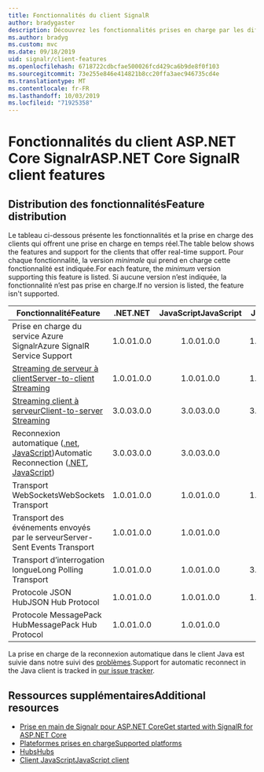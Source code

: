 ```yaml
---
title: Fonctionnalités du client SignalR
author: bradygaster
description: Découvrez les fonctionnalités prises en charge par les différents clients ASP.NET Core Signalr.
ms.author: bradyg
ms.custom: mvc
ms.date: 09/18/2019
uid: signalr/client-features
ms.openlocfilehash: 6718722cdbcfae500026fcd429ca6b9de8f0f103
ms.sourcegitcommit: 73e255e846e414821b8cc20ffa3aec946735cd4e
ms.translationtype: MT
ms.contentlocale: fr-FR
ms.lasthandoff: 10/03/2019
ms.locfileid: "71925358"
---
```

# <a name="aspnet-core-signalr-client-features"></a><span data-ttu-id="12e68-103">Fonctionnalités du client ASP.NET Core Signalr</span><span class="sxs-lookup"><span data-stu-id="12e68-103">ASP.NET Core SignalR client features</span></span>

## <a name="feature-distribution"></a><span data-ttu-id="12e68-104">Distribution des fonctionnalités</span><span class="sxs-lookup"><span data-stu-id="12e68-104">Feature distribution</span></span>

<span data-ttu-id="12e68-105">Le tableau ci-dessous présente les fonctionnalités et la prise en charge des clients qui offrent une prise en charge en temps réel.</span><span class="sxs-lookup"><span data-stu-id="12e68-105">The table below shows the features and support for the clients that offer real-time support.</span></span> <span data-ttu-id="12e68-106">Pour chaque fonctionnalité, la version *minimale* qui prend en charge cette fonctionnalité est indiquée.</span><span class="sxs-lookup"><span data-stu-id="12e68-106">For each feature, the *minimum* version supporting this feature is listed.</span></span> <span data-ttu-id="12e68-107">Si aucune version n’est indiquée, la fonctionnalité n’est pas prise en charge.</span><span class="sxs-lookup"><span data-stu-id="12e68-107">If no version is listed, the feature isn't supported.</span></span>

| <span data-ttu-id="12e68-108">Fonctionnalité</span><span class="sxs-lookup"><span data-stu-id="12e68-108">Feature</span></span> | <span data-ttu-id="12e68-109">.NET</span><span class="sxs-lookup"><span data-stu-id="12e68-109">.NET</span></span> | <span data-ttu-id="12e68-110">JavaScript</span><span class="sxs-lookup"><span data-stu-id="12e68-110">JavaScript</span></span> | <span data-ttu-id="12e68-111">Java</span><span class="sxs-lookup"><span data-stu-id="12e68-111">Java</span></span> |
| ---- | :-: | :-: | :-: |
| <span data-ttu-id="12e68-112">Prise en charge du service Azure Signalr</span><span class="sxs-lookup"><span data-stu-id="12e68-112">Azure SignalR Service Support</span></span> |<span data-ttu-id="12e68-113">1.0.0</span><span class="sxs-lookup"><span data-stu-id="12e68-113">1.0.0</span></span>|<span data-ttu-id="12e68-114">1.0.0</span><span class="sxs-lookup"><span data-stu-id="12e68-114">1.0.0</span></span>|<span data-ttu-id="12e68-115">1.0.0</span><span class="sxs-lookup"><span data-stu-id="12e68-115">1.0.0</span></span>|
| [<span data-ttu-id="12e68-116">Streaming de serveur à client</span><span class="sxs-lookup"><span data-stu-id="12e68-116">Server-to-client Streaming</span></span>](xref:signalr/streaming)          |<span data-ttu-id="12e68-117">1.0.0</span><span class="sxs-lookup"><span data-stu-id="12e68-117">1.0.0</span></span>|<span data-ttu-id="12e68-118">1.0.0</span><span class="sxs-lookup"><span data-stu-id="12e68-118">1.0.0</span></span>|<span data-ttu-id="12e68-119">1.0.0</span><span class="sxs-lookup"><span data-stu-id="12e68-119">1.0.0</span></span>|
| [<span data-ttu-id="12e68-120">Streaming client à serveur</span><span class="sxs-lookup"><span data-stu-id="12e68-120">Client-to-server Streaming</span></span>](xref:signalr/streaming)          |<span data-ttu-id="12e68-121">3.0.0</span><span class="sxs-lookup"><span data-stu-id="12e68-121">3.0.0</span></span>|<span data-ttu-id="12e68-122">3.0.0</span><span class="sxs-lookup"><span data-stu-id="12e68-122">3.0.0</span></span>|<span data-ttu-id="12e68-123">3.0.0</span><span class="sxs-lookup"><span data-stu-id="12e68-123">3.0.0</span></span>|
| <span data-ttu-id="12e68-124">Reconnexion automatique ([.net](/aspnet/core/signalr/dotnet-client?view=aspnetcore-3.0&tabs=visual-studio#handle-lost-connection), [JavaScript](/aspnet/core/signalr/javascript-client?view=aspnetcore-3.0#reconnect-clients))</span><span class="sxs-lookup"><span data-stu-id="12e68-124">Automatic Reconnection ([.NET](/aspnet/core/signalr/dotnet-client?view=aspnetcore-3.0&tabs=visual-studio#handle-lost-connection), [JavaScript](/aspnet/core/signalr/javascript-client?view=aspnetcore-3.0#reconnect-clients))</span></span>          |<span data-ttu-id="12e68-125">3.0.0</span><span class="sxs-lookup"><span data-stu-id="12e68-125">3.0.0</span></span>|<span data-ttu-id="12e68-126">3.0.0</span><span class="sxs-lookup"><span data-stu-id="12e68-126">3.0.0</span></span>|<span data-ttu-id="12e68-127">❌</span><span class="sxs-lookup"><span data-stu-id="12e68-127">❌</span></span>|
| <span data-ttu-id="12e68-128">Transport WebSockets</span><span class="sxs-lookup"><span data-stu-id="12e68-128">WebSockets Transport</span></span> |<span data-ttu-id="12e68-129">1.0.0</span><span class="sxs-lookup"><span data-stu-id="12e68-129">1.0.0</span></span>|<span data-ttu-id="12e68-130">1.0.0</span><span class="sxs-lookup"><span data-stu-id="12e68-130">1.0.0</span></span>|<span data-ttu-id="12e68-131">1.0.0</span><span class="sxs-lookup"><span data-stu-id="12e68-131">1.0.0</span></span>|
| <span data-ttu-id="12e68-132">Transport des événements envoyés par le serveur</span><span class="sxs-lookup"><span data-stu-id="12e68-132">Server-Sent Events Transport</span></span> |<span data-ttu-id="12e68-133">1.0.0</span><span class="sxs-lookup"><span data-stu-id="12e68-133">1.0.0</span></span>|<span data-ttu-id="12e68-134">1.0.0</span><span class="sxs-lookup"><span data-stu-id="12e68-134">1.0.0</span></span>|<span data-ttu-id="12e68-135">❌</span><span class="sxs-lookup"><span data-stu-id="12e68-135">❌</span></span>|
| <span data-ttu-id="12e68-136">Transport d’interrogation longue</span><span class="sxs-lookup"><span data-stu-id="12e68-136">Long Polling Transport</span></span> |<span data-ttu-id="12e68-137">1.0.0</span><span class="sxs-lookup"><span data-stu-id="12e68-137">1.0.0</span></span>|<span data-ttu-id="12e68-138">1.0.0</span><span class="sxs-lookup"><span data-stu-id="12e68-138">1.0.0</span></span>|<span data-ttu-id="12e68-139">3.0.0</span><span class="sxs-lookup"><span data-stu-id="12e68-139">3.0.0</span></span>|
| <span data-ttu-id="12e68-140">Protocole JSON Hub</span><span class="sxs-lookup"><span data-stu-id="12e68-140">JSON Hub Protocol</span></span> |<span data-ttu-id="12e68-141">1.0.0</span><span class="sxs-lookup"><span data-stu-id="12e68-141">1.0.0</span></span>|<span data-ttu-id="12e68-142">1.0.0</span><span class="sxs-lookup"><span data-stu-id="12e68-142">1.0.0</span></span>|<span data-ttu-id="12e68-143">1.0.0</span><span class="sxs-lookup"><span data-stu-id="12e68-143">1.0.0</span></span>|
| <span data-ttu-id="12e68-144">Protocole MessagePack Hub</span><span class="sxs-lookup"><span data-stu-id="12e68-144">MessagePack Hub Protocol</span></span> |<span data-ttu-id="12e68-145">1.0.0</span><span class="sxs-lookup"><span data-stu-id="12e68-145">1.0.0</span></span>|<span data-ttu-id="12e68-146">1.0.0</span><span class="sxs-lookup"><span data-stu-id="12e68-146">1.0.0</span></span>|<span data-ttu-id="12e68-147">❌</span><span class="sxs-lookup"><span data-stu-id="12e68-147">❌</span></span>|

<span data-ttu-id="12e68-148">La prise en charge de la reconnexion automatique dans le client Java est suivie dans notre suivi des [problèmes](https://github.com/aspnet/AspNetCore/issues/8711).</span><span class="sxs-lookup"><span data-stu-id="12e68-148">Support for automatic reconnect in the Java client is tracked in [our issue tracker](https://github.com/aspnet/AspNetCore/issues/8711).</span></span>

## <a name="additional-resources"></a><span data-ttu-id="12e68-149">Ressources supplémentaires</span><span class="sxs-lookup"><span data-stu-id="12e68-149">Additional resources</span></span>

* [<span data-ttu-id="12e68-150">Prise en main de Signalr pour ASP.NET Core</span><span class="sxs-lookup"><span data-stu-id="12e68-150">Get started with SignalR for ASP.NET Core</span></span>](xref:tutorials/signalr)
* [<span data-ttu-id="12e68-151">Plateformes prises en charge</span><span class="sxs-lookup"><span data-stu-id="12e68-151">Supported platforms</span></span>](xref:signalr/supported-platforms)
* [<span data-ttu-id="12e68-152">Hubs</span><span class="sxs-lookup"><span data-stu-id="12e68-152">Hubs</span></span>](xref:signalr/hubs)
* [<span data-ttu-id="12e68-153">Client JavaScript</span><span class="sxs-lookup"><span data-stu-id="12e68-153">JavaScript client</span></span>](xref:signalr/javascript-client)
